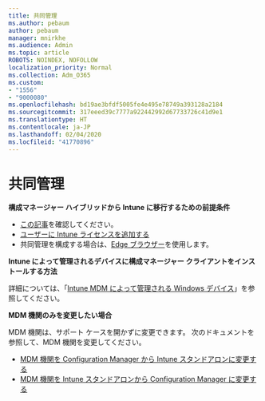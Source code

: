 ```yaml
---
title: 共同管理
ms.author: pebaum
author: pebaum
manager: mnirkhe
ms.audience: Admin
ms.topic: article
ROBOTS: NOINDEX, NOFOLLOW
localization_priority: Normal
ms.collection: Adm_O365
ms.custom:
- "1556"
- "9000080"
ms.openlocfilehash: bd19ae3bfdf5005fe4e495e78749a393128a2184
ms.sourcegitcommit: 317eeed39c7777a922442992d67733726c41d9e1
ms.translationtype: HT
ms.contentlocale: ja-JP
ms.lasthandoff: 02/04/2020
ms.locfileid: "41770896"
---
```

# <a name="co-management"></a>共同管理

**構成マネージャー ハイブリッドから Intune に移行するための前提条件**

- [この記事](https://docs.microsoft.com/configmgr/mdm/deploy-use/migrate-hybridmdm-to-intunesa)を確認してください。
- [ユーザーに Intune ライセンスを追加する](https://docs.microsoft.com/intune/licenses-assign)
- 共同管理を構成する場合は、[Edge ブラウザー](https://www.microsoft.com/windows/microsoft-edge)を使用します。

**Intune によって管理されるデバイスに構成マネージャー クライアントをインストールする方法**

詳細については、「[Intune MDM によって管理される Windows デバイス](https://docs.microsoft.com/configmgr/core/clients/deploy/deploy-clients-to-windows-computers#bkmk_mdm)」を参照してください。

**MDM 機関のみを変更したい場合**

MDM 機関は、サポート ケースを開かずに変更できます。 次のドキュメントを参照して、MDM 機関を変更してください。

- [MDM 機関を Configuration Manager から Intune スタンドアロンに変更する](https://docs.microsoft.com/configmgr/mdm/deploy-use/migrate-change-mdm-authority)
- [MDM 機関を Intune スタンドアロンから Configuration Manager に変更する](https://docs.microsoft.com/configmgr/mdm/deploy-use/change-mdm-authority)
